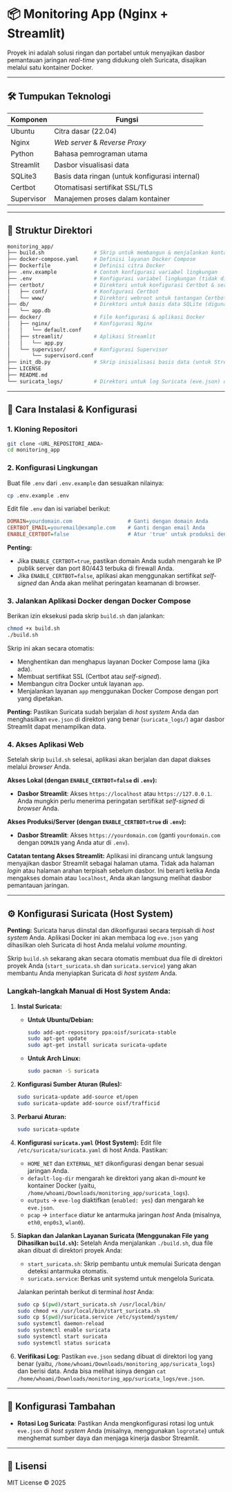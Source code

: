 # 📦 Monitoring App (Nginx + Streamlit)

Proyek ini adalah solusi ringan dan portabel untuk menyajikan dasbor pemantauan jaringan *real-time* yang didukung oleh Suricata, disajikan melalui satu kontainer Docker.

---

## 🛠 Tumpukan Teknologi

| Komponen  | Fungsi                                  |
|-----------|-----------------------------------------|
| Ubuntu    | Citra dasar (22.04)                     |
| Nginx     | *Web server* & *Reverse Proxy*          |
| Python    | Bahasa pemrograman utama                |
| Streamlit | Dasbor visualisasi data                 |
| SQLite3   | Basis data ringan (untuk konfigurasi internal) |
| Certbot   | Otomatisasi sertifikat SSL/TLS          |
| Supervisor| Manajemen proses dalam kontainer        |

---

## 📂 Struktur Direktori

```bash
monitoring_app/
├── build.sh                # Skrip untuk membangun & menjalankan kontainer
├── docker-compose.yaml     # Definisi layanan Docker Compose
├── Dockerfile              # Definisi citra Docker
├── .env.example            # Contoh konfigurasi variabel lingkungan
├── .env                    # Konfigurasi variabel lingkungan (tidak di-commit)
├── certbot/                # Direktori untuk konfigurasi Certbot & sertifikat SSL
│   ├── conf/               # Konfigurasi Certbot
│   └── www/                # Direktori webroot untuk tantangan Certbot
├── db/                     # Direktori untuk basis data SQLite (digunakan oleh Streamlit)
│   └── app.db
├── docker/                 # File konfigurasi & aplikasi Docker
│   ├── nginx/              # Konfigurasi Nginx
│   │   └── default.conf
│   ├── streamlit/          # Aplikasi Streamlit
│   │   └── app.py
│   └── supervisor/         # Konfigurasi Supervisor
│       └── supervisord.conf
├── init_db.py              # Skrip inisialisasi basis data (untuk Streamlit)
├── LICENSE
├── README.md
└── suricata_logs/          # Direktori untuk log Suricata (eve.json) dari host
```

---

## 🚀 Cara Instalasi & Konfigurasi

### 1. Kloning Repositori

```bash
git clone <URL_REPOSITORI_ANDA>
cd monitoring_app
```

### 2. Konfigurasi Lingkungan

Buat file `.env` dari `.env.example` dan sesuaikan nilainya:

```bash
cp .env.example .env
```

Edit file `.env` dan isi variabel berikut:

```ini
DOMAIN=yourdomain.com                  # Ganti dengan domain Anda
CERTBOT_EMAIL=youremail@example.com    # Ganti dengan email Anda
ENABLE_CERTBOT=false                   # Atur 'true' untuk produksi dengan Certbot, 'false' untuk lokal/self-signed
```

**Penting:**
- Jika `ENABLE_CERTBOT=true`, pastikan domain Anda sudah mengarah ke IP publik server dan port 80/443 terbuka di firewall Anda.
- Jika `ENABLE_CERTBOT=false`, aplikasi akan menggunakan sertifikat *self-signed* dan Anda akan melihat peringatan keamanan di browser.

### 3. Jalankan Aplikasi Docker dengan Docker Compose

Berikan izin eksekusi pada skrip `build.sh` dan jalankan:

```bash
chmod +x build.sh
./build.sh
```

Skrip ini akan secara otomatis:
- Menghentikan dan menghapus layanan Docker Compose lama (jika ada).
- Membuat sertifikat SSL (Certbot atau *self-signed*).
- Membangun citra Docker untuk layanan `app`.
- Menjalankan layanan `app` menggunakan Docker Compose dengan port yang dipetakan.

**Penting:** Pastikan Suricata sudah berjalan di *host system* Anda dan menghasilkan `eve.json` di direktori yang benar (`suricata_logs/`) agar dasbor Streamlit dapat menampilkan data.

### 4. Akses Aplikasi Web

Setelah skrip `build.sh` selesai, aplikasi akan berjalan dan dapat diakses melalui *browser* Anda.

**Akses Lokal (dengan `ENABLE_CERTBOT=false` di `.env`):**
- **Dasbor Streamlit**: Akses `https://localhost` atau `https://127.0.0.1`. Anda mungkin perlu menerima peringatan sertifikat *self-signed* di *browser* Anda.

**Akses Produksi/Server (dengan `ENABLE_CERTBOT=true` di `.env`):**
- **Dasbor Streamlit**: Akses `https://yourdomain.com` (ganti `yourdomain.com` dengan `DOMAIN` yang Anda atur di `.env`).

**Catatan tentang Akses Streamlit:**
Aplikasi ini dirancang untuk langsung menyajikan dasbor Streamlit sebagai halaman utama. Tidak ada halaman *login* atau halaman arahan terpisah sebelum dasbor. Ini berarti ketika Anda mengakses domain atau `localhost`, Anda akan langsung melihat dasbor pemantauan jaringan.

---

## ⚙️ Konfigurasi Suricata (Host System)

**Penting:** Suricata harus diinstal dan dikonfigurasi secara terpisah di *host system* Anda. Aplikasi Docker ini akan membaca log `eve.json` yang dihasilkan oleh Suricata di host Anda melalui *volume mounting*.

Skrip `build.sh` sekarang akan secara otomatis membuat dua file di direktori proyek Anda (`start_suricata.sh` dan `suricata.service`) yang akan membantu Anda menyiapkan Suricata di *host system* Anda.

### Langkah-langkah Manual di Host System Anda:

1.  **Instal Suricata:**
    *   **Untuk Ubuntu/Debian:**
        ```bash
        sudo add-apt-repository ppa:oisf/suricata-stable
        sudo apt-get update
        sudo apt-get install suricata suricata-update
        ```
    *   **Untuk Arch Linux:**
        ```bash
        sudo pacman -S suricata
        ```

2.  **Konfigurasi Sumber Aturan (Rules):**
    ```bash
    sudo suricata-update add-source et/open
    sudo suricata-update add-source oisf/trafficid
    ```

3.  **Perbarui Aturan:**
    ```bash
    sudo suricata-update
    ```

4.  **Konfigurasi `suricata.yaml` (Host System):**
    Edit file `/etc/suricata/suricata.yaml` di host Anda. Pastikan:
    *   `HOME_NET` dan `EXTERNAL_NET` dikonfigurasi dengan benar sesuai jaringan Anda.
    *   `default-log-dir` mengarah ke direktori yang akan di-*mount* ke kontainer Docker (yaitu, `/home/whoami/Downloads/monitoring_app/suricata_logs`).
    *   `outputs` -> `eve-log` diaktifkan (`enabled: yes`) dan mengarah ke `eve.json`.
    *   `pcap` -> `interface` diatur ke antarmuka jaringan *host* Anda (misalnya, `eth0`, `enp0s3`, `wlan0`).

5.  **Siapkan dan Jalankan Layanan Suricata (Menggunakan File yang Dihasilkan `build.sh`):**
    Setelah Anda menjalankan `./build.sh`, dua file akan dibuat di direktori proyek Anda:
    *   `start_suricata.sh`: Skrip pembantu untuk memulai Suricata dengan deteksi antarmuka otomatis.
    *   `suricata.service`: Berkas unit systemd untuk mengelola Suricata.

    Jalankan perintah berikut di terminal *host* Anda:
    ```bash
    sudo cp $(pwd)/start_suricata.sh /usr/local/bin/
    sudo chmod +x /usr/local/bin/start_suricata.sh
    sudo cp $(pwd)/suricata.service /etc/systemd/system/
    sudo systemctl daemon-reload
    sudo systemctl enable suricata
    sudo systemctl start suricata
    sudo systemctl status suricata
    ```

6.  **Verifikasi Log:**
    Pastikan `eve.json` sedang dibuat di direktori log yang benar (yaitu, `/home/whoami/Downloads/monitoring_app/suricata_logs`) dan berisi data. Anda bisa melihat isinya dengan `cat /home/whoami/Downloads/monitoring_app/suricata_logs/eve.json`.

---

## 🔧 Konfigurasi Tambahan

- **Rotasi Log Suricata**: Pastikan Anda mengkonfigurasi rotasi log untuk `eve.json` di *host system* Anda (misalnya, menggunakan `logrotate`) untuk menghemat sumber daya dan menjaga kinerja dasbor Streamlit.

---

## 🪪 Lisensi

MIT License © 2025